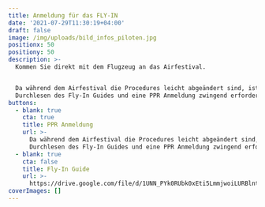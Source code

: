 ```yaml
---
title: Anmeldung für das FLY-IN
date: '2021-07-29T11:30:19+04:00'
draft: false
image: /img/uploads/bild_infos_piloten.jpg
positionx: 50
positiony: 50
description: >-
  Kommen Sie direkt mit dem Flugzeug an das Airfestival.


  Da während dem Airfestival die Procedures leicht abgeändert sind, ist das
  Durchlesen des Fly-In Guides und eine PPR Anmeldung zwingend erforderlich.
buttons:
  - blank: true
    cta: true
    title: PPR Anmeldung
    url: >-
      Da während dem Airfestival die Procedures leicht abgeändert sind, ist das
      Durchlesen des Fly-In Guides und eine PPR Anmeldung zwingend erforderlich.
  - blank: true
    cta: false
    title: Fly-In Guide
    url: >-
      https://drive.google.com/file/d/1UNN_PYk0RUbk0xEti5LmmjwoiLURBlnt/view?usp=sharing
coverImages: []
---
```



